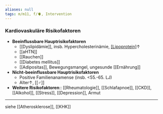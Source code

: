 ```yaml
---
aliases: null
tags: m/m11, f/🫀, Intervention
---
```

### Kardiovaskuläre Risikofaktoren
- **Beeinflussbare Hauptrisikofaktoren**
	- [[Dyslipidämie]], insb. Hypercholesterinämie, [[Lipoprotein]](a)↑ 
	- [[aHTN]]
	- [[Rauchen]]
	- [[Diabetes mellitus]]
	- [[Adipositas]], Bewegungsmangel, ungesunde [[Ernährung]]
- **Nicht-beeinflussbare Hauptrisikofaktoren**
	- Positive Familienanamense (insb. <55.-65. LJ)
	- Alter↑, [[♂]]
- **Weitere Risikofaktoren**:: [[Rheumatologie]], [[Schlafapnoe]], [[CKD]], [[Alkohol]], [[Stress]], [[Depression]], Armut
---
siehe [[Atherosklerose]], [[KHK]]